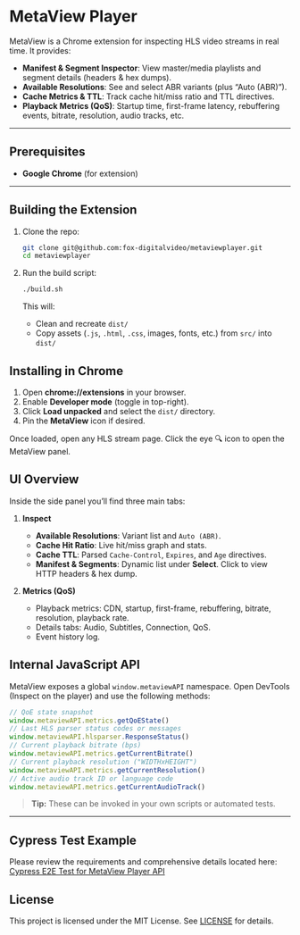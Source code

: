 # MetaView Player

MetaView is a Chrome extension for inspecting HLS video streams in real time. It provides:

* **Manifest & Segment Inspector**: View master/media playlists and segment details (headers & hex dumps).
* **Available Resolutions**: See and select ABR variants (plus “Auto (ABR)”).
* **Cache Metrics & TTL**: Track cache hit/miss ratio and TTL directives.
* **Playback Metrics (QoS)**: Startup time, first-frame latency, rebuffering events, bitrate, resolution, audio tracks, etc.

---

## Prerequisites

* **Google Chrome** (for extension)

---

## Building the Extension

1. Clone the repo:

   ```bash
   git clone git@github.com:fox-digitalvideo/metaviewplayer.git
   cd metaviewplayer
   ```

2. Run the build script:

   ```bash
   ./build.sh
   ```

   This will:

   * Clean and recreate `dist/`
   * Copy assets (`.js`, `.html`, `.css`, images, fonts, etc.) from `src/` into `dist/`

## Installing in Chrome

1. Open **chrome://extensions** in your browser.
2. Enable **Developer mode** (toggle in top-right).
3. Click **Load unpacked** and select the `dist/` directory.
4. Pin the **MetaView** icon if desired.

Once loaded, open any HLS stream page. Click the eye 🔍 icon to open the MetaView panel.

## UI Overview

Inside the side panel you’ll find three main tabs:

1. **Inspect**

   * **Available Resolutions**: Variant list and `Auto (ABR)`.
   * **Cache Hit Ratio**: Live hit/miss graph and stats.
   * **Cache TTL**: Parsed `Cache-Control`, `Expires`, and `Age` directives.
   * **Manifest & Segments**: Dynamic list under **Select**. Click to view HTTP headers & hex dump.
2. **Metrics (QoS)**

   * Playback metrics: CDN, startup, first-frame, rebuffering, bitrate, resolution, playback rate.
   * Details tabs: Audio, Subtitles, Connection, QoS.
   * Event history log.

## Internal JavaScript API

MetaView exposes a global `window.metaviewAPI` namespace. Open DevTools (Inspect on the player) and use the following methods:

```js
// QoE state snapshot
window.metaviewAPI.metrics.getQoEState()
// Last HLS parser status codes or messages
window.metaviewAPI.hlsparser.ResponseStatus()
// Current playback bitrate (bps)
window.metaviewAPI.metrics.getCurrentBitrate()
// Current playback resolution ("WIDTHxHEIGHT")
window.metaviewAPI.metrics.getCurrentResolution()
// Active audio track ID or language code
window.metaviewAPI.metrics.getCurrentAudioTrack()
```

> **Tip:** These can be invoked in your own scripts or automated tests.

---

## Cypress Test Example

Please review the requirements and comprehensive details located here: [Cypress E2E Test for MetaView Player API](https://github.com/fox-digitalvideo/metaviewplayer/tree/main/tests/cypress) 

## License

This project is licensed under the MIT License. See [LICENSE](LICENSE) for details.
